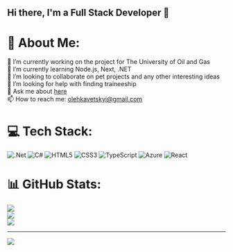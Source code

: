 ## Hi there, I'm a Full Stack Developer 👋

# 💫 About Me:
🔭 I’m currently working on the project for The University of Oil and Gas<br>🌱 I’m currently learning Node.js, Next, .NET<br>👯 I’m looking to collaborate on pet projects and any other interesting ideas<br>🤔 I’m looking for help with finding traineeship<br>💬 Ask me about [here](https://github.com/olehkavetskyi/olehkavetskyi/issues)<br>📫 How to reach me: olehkavetskyi@gmail.com


# 💻 Tech Stack:
![.Net](https://img.shields.io/badge/.NET-5C2D91?style=for-the-badge&logo=.net&logoColor=white)
![C#](https://img.shields.io/badge/c%23-%23239120.svg?style=for-the-badge&logo=csharp&logoColor=white) 
![HTML5](https://img.shields.io/badge/html5-%23E34F26.svg?style=for-the-badge&logo=html5&logoColor=white) 
![CSS3](https://img.shields.io/badge/css3-%231572B6.svg?style=for-the-badge&logo=css3&logoColor=white) 
![TypeScript](https://img.shields.io/badge/typescript-%23007ACC.svg?style=for-the-badge&logo=typescript&logoColor=white) 
![Azure](https://img.shields.io/badge/azure-%230072C6.svg?style=for-the-badge&logo=microsoftazure&logoColor=white) 
![React](https://img.shields.io/badge/react-%2320232a.svg?style=for-the-badge&logo=react&logoColor=%2361DAFB)
# 📊 GitHub Stats:
![](https://github-readme-stats.vercel.app/api?username=olehkavetskyi&theme=dark&hide_border=false&include_all_commits=false&count_private=false)<br/>
![](https://github-readme-streak-stats.herokuapp.com/?user=olehkavetskyi&theme=dark&hide_border=false)<br/>
![](https://github-readme-stats.vercel.app/api/top-langs/?username=olehkavetskyi&theme=dark&hide_border=false&include_all_commits=false&count_private=false&layout=compact)

---
[![](https://visitcount.itsvg.in/api?id=olehkavetskyi&icon=0&color=0)](https://visitcount.itsvg.in)
